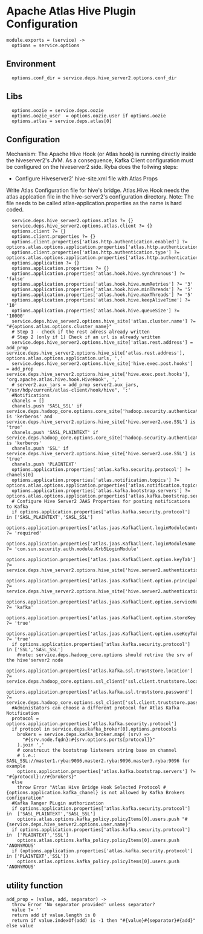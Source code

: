 
# Apache Atlas Hive Plugin Configuration

    module.exports = (service) ->
      options = service.options

## Environment

      options.conf_dir = service.deps.hive_server2.options.conf_dir

## Libs
      
      options.oozie = service.deps.oozie
      options.oozie_user  = options.oozie.user if options.oozie
      options.atlas = service.deps.atlas[0]

## Configuration

Mechanism: The Apache Hive Hook (or Atlas hook) is running directly inside the
hiveserver2's JVM. As a consequence, Kafka Client configuration must be configured 
on the hiveserver2 side.
Ryba does the follwing steps:
- Configure Hiveserver2' hive-site.xml file with Atlas Props

Write Atlas Configuration file for hive's bridge. Atlas.Hive.Hook needs the atlas applcation
file in the hive-server2's configuration directory. 
Note: The file needs to be called atlas-application.properties as the name is
hard coded.

      service.deps.hive_server2.options.atlas ?= {}
      service.deps.hive_server2.options.atlas.client ?= {}
      options.client ?= {}
      options.client.properties ?= {}
      options.client.properties['atlas.http.authentication.enabled'] ?= options.atlas.options.application.properties['atlas.http.authentication.enabled']
      options.client.properties['atlas.http.authentication.type'] ?= options.atlas.options.application.properties['atlas.http.authentication.type']
      options.application ?= {}
      options.application.properties ?= {}
      options.application.properties['atlas.hook.hive.synchronous'] ?= 'false'
      options.application.properties['atlas.hook.hive.numRetries'] ?= '3'
      options.application.properties['atlas.hook.hive.minThreads'] ?= '5'
      options.application.properties['atlas.hook.hive.maxThreads'] ?= '5'
      options.application.properties['atlas.hook.hive.keepAliveTime'] ?= '10'
      options.application.properties['atlas.hook.hive.queueSize'] ?= '10000'
      service.deps.hive_server2.options.hive_site['atlas.cluster.name'] ?= "#{options.atlas.options.cluster_name}"
      # Step 1 - check if the rest adress already written
      # Step 2 (only if 1) Check if an url is already written
      service.deps.hive_server2.options.hive_site['atlas.rest.address'] = add_prop service.deps.hive_server2.options.hive_site['atlas.rest.address'], options.atlas.options.application.urls, ','
      service.deps.hive_server2.options.hive_site['hive.exec.post.hooks'] = add_prop service.deps.hive_server2.options.hive_site['hive.exec.post.hooks'], 'org.apache.atlas.hive.hook.HiveHook', ','
      # server2.aux_jars = add_prop server2.aux_jars, "/usr/hdp/current/atlas-client/hook/hive", ':'
      #Notifications
      chanels = []
      chanels.push 'SASL_SSL' if service.deps.hadoop_core.options.core_site['hadoop.security.authentication'] is 'kerberos' and service.deps.hive_server2.options.hive_site['hive.server2.use.SSL'] is 'true'
      chanels.push 'SASL_PLAINTEXT' if service.deps.hadoop_core.options.core_site['hadoop.security.authentication'] is 'kerberos'
      chanels.push 'SSL' if service.deps.hive_server2.options.hive_site['hive.server2.use.SSL'] is 'true'
      chanels.push 'PLAINTEXT'
      options.application.properties['atlas.kafka.security.protocol'] ?= chanels[0]
      options.application.properties['atlas.notification.topics'] ?= options.atlas.options.application.properties['atlas.notification.topics']
      options.application.properties['atlas.kafka.bootstrap.servers'] ?= options.atlas.options.application.properties['atlas.kafka.bootstrap.servers']
      # Configure Hive Server2 JAAS Properties for posting notifications to Kafka
      if options.application.properties['atlas.kafka.security.protocol'] in ['SASL_PLAINTEXT','SASL_SSL']
        options.application.properties['atlas.jaas.KafkaClient.loginModuleControlFlag'] ?= 'required'
        options.application.properties['atlas.jaas.KafkaClient.loginModuleName'] ?= 'com.sun.security.auth.module.Krb5LoginModule'
        options.application.properties['atlas.jaas.KafkaClient.option.keyTab'] ?= service.deps.hive_server2.options.hive_site['hive.server2.authentication.kerberos.keytab']
        options.application.properties['atlas.jaas.KafkaClient.option.principal'] ?= service.deps.hive_server2.options.hive_site['hive.server2.authentication.kerberos.principal']
        options.application.properties['atlas.jaas.KafkaClient.option.serviceName'] ?= 'kafka'
        options.application.properties['atlas.jaas.KafkaClient.option.storeKey'] ?= 'true'
        options.application.properties['atlas.jaas.KafkaClient.option.useKeyTab'] ?= 'true'
      if options.application.properties['atlas.kafka.security.protocol'] in ['SSL','SASL_SSL']
        #note: service.deps.hadoop_core.options should retrive the srv of the hive'server2 node
        options.application.properties['atlas.kafka.ssl.truststore.location'] ?= service.deps.hadoop_core.options.ssl_client['ssl.client.truststore.location']
        options.application.properties['atlas.kafka.ssl.truststore.password'] ?= service.deps.hadoop_core.options.ssl_client['ssl.client.truststore.password']
      #Administators can choose a different protocol for Atlas Kafka Notification
      protocol = options.application.properties['atlas.kafka.security.protocol']
      if protocol in service.deps.kafka_broker[0].options.protocols
        brokers = service.deps.kafka_broker.map( (srv) =>
          "#{srv.node.fqdn}:#{srv.options.ports[protocol]}"
        ).join ','
        # construcut the bootstrap listeners string base on channel
        # i.e.: SASL_SSL://master1.ryba:9096,master2.ryba:9096,master3.ryba:9096 for example
        options.application.properties['atlas.kafka.bootstrap.servers'] ?= "#{protocol}://#{brokers}"
      else
        throw Error "Atlas Hive Bridge Hook Selected Protocol #{options.application.kafka_chanel} is not allowed by Kafka Brokers configuration"
      #Kafka Ranger PLugin authorization
      if options.application.properties['atlas.kafka.security.protocol'] in  ['SASL_PLAINTEXT','SASL_SSL']
        options.atlas.options.kafka_policy.policyItems[0].users.push "#{service.deps.hive_server2.options.user.name}"
      if options.application.properties['atlas.kafka.security.protocol'] in  ['PLAINTEXT','SSL']
        options.atlas.options.kafka_policy.policyItems[0].users.push 'ANONYMOUS'
      if (options.application.properties['atlas.kafka.security.protocol'] in ['PLAINTEXT','SSL'])
        options.atlas.options.kafka_policy.policyItems[0].users.push 'ANONYMOUS'

## utility function

    add_prop = (value, add, separator) ->
      throw Error 'No separator provided' unless separator?
      value ?= ''
      return add if value.length is 0
      return if value.indexOf(add) is -1 then "#{value}#{separator}#{add}" else value
